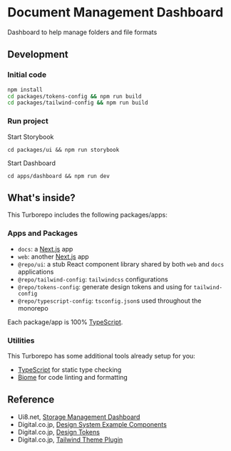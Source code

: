 # Document Management Dashboard

Dashboard to help manage folders and file formats

## Development

### Initial code

```sh
npm install
cd packages/tokens-config && npm run build
cd packages/tailwind-config && npm run build
```

### Run project

Start Storybook

```shell
cd packages/ui && npm run storybook
```

Start Dashboard

```shell
cd apps/dashboard && npm run dev
```

## What's inside?

This Turborepo includes the following packages/apps:

### Apps and Packages

- `docs`: a [Next.js](https://nextjs.org/) app
- `web`: another [Next.js](https://nextjs.org/) app
- `@repo/ui`: a stub React component library shared by both `web` and `docs` applications
- `@repo/tailwind-config`: `tailwindcss` configurations
- `@repo/tokens-config`: generate design tokens and using for `tailwind-config`
- `@repo/typescript-config`: `tsconfig.json`s used throughout the monorepo

Each package/app is 100% [TypeScript](https://www.typescriptlang.org/).

### Utilities

This Turborepo has some additional tools already setup for you:

- [TypeScript](https://www.typescriptlang.org/) for static type checking
- [Biome](https://biomejs.dev/) for code linting and formatting

## Reference

- Ui8.net, [Storage Management Dashboard](https://ui8.net/phuong-designer/products/storage-management-dashboard)
- Digital.co.jp, [Design System Example Components](https://github.com/digital-go-jp/design-system-example-components)
- Digital.co.jp, [Design Tokens](https://github.com/digital-go-jp/design-tokens)
- Digital.co.jp, [Tailwind Theme Plugin](https://github.com/digital-go-jp/tailwind-theme-plugin)
